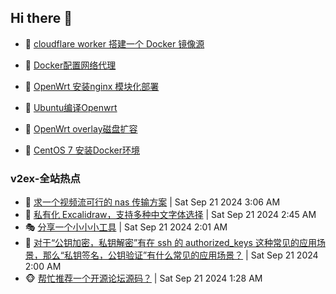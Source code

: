 ## Hi there 👋

<!--
**dkyg666/dkyg666** is a ✨ _special_ ✨ repository because its `README.md` (this file) appears on your GitHub profile.

Here are some ideas to get you started:

- 🔭 I’m currently working on ...
- 🌱 I’m currently learning ...
- 👯 I’m looking to collaborate on ...
- 🤔 I’m looking for help with ...
- 💬 Ask me about ...
- 📫 How to reach me: ...
- 😄 Pronouns: ...
- ⚡ Fun fact: ...
-->

<!-- BLOG-POST-LIST:START -->
- 🦩 [cloudflare worker 搭建一个 Docker 镜像源](http://blog.1996099.xyz/archives/cloudflare-worker-da-jian-yi-ge-docker-jing-xiang-zhan) 

- 🚦 [Docker配置网络代理](http://blog.1996099.xyz/archives/dockerpei-zhi-wang-luo-dai-li) 

- 🫶 [OpenWrt 安装nginx 模块化部署](http://blog.1996099.xyz/archives/openwrt-an-zhuang-nginx-mo-kuai-hua-bu-shu) 

- 🦄 [Ubuntu编译Openwrt](http://blog.1996099.xyz/archives/ubuntuzi-bian-yi-openwrt) 

- 🐻 [OpenWrt overlay磁盘扩容](http://blog.1996099.xyz/archives/openwrt-overlay) 

- 🤖 [CentOS 7 安装Docker环境](http://blog.1996099.xyz/archives/centos-docker) 
<!-- BLOG-POST-LIST:END -->

### v2ex-全站热点
<!-- v2ex:START -->
- 🥸 [求一个视频流可行的 nas 传输方案](https://www.v2ex.com/t/1074570#reply0) | Sat Sep 21 2024 3:06 AM
- 🤗 [私有化 Excalidraw，支持多种中文字体选择](https://www.v2ex.com/t/1074564#reply4) | Sat Sep 21 2024 2:45 AM
- 🎭 [分享一个小小小工具](https://www.v2ex.com/t/1074550#reply0) | Sat Sep 21 2024 2:01 AM
- 🥷 [对于“公钥加密，私钥解密”有在 ssh 的 authorized_keys 这种常见的应用场景，那么“私钥签名，公钥验证”有什么常见的应用场景？](https://www.v2ex.com/t/1074549#reply28) | Sat Sep 21 2024 2:00 AM
- 🐵 [帮忙推荐一个开源论坛源码？](https://www.v2ex.com/t/1074541#reply4) | Sat Sep 21 2024 1:28 AM<!-- v2ex:END -->

